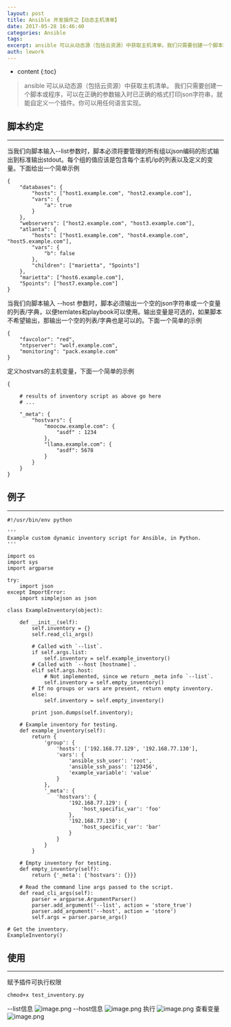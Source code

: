 ```yaml
---
layout: post
title: Ansible 开发插件之【动态主机清单】
date: 2017-05-28 16:46:40
categories: Ansible
tags:
excerpt: ansible 可以从动态源（包括云资源）中获取主机清单。我们只需要创建一个脚本或程序，可以在正确的参数输入时已正确的格式打印json字符串，就...
auth: lework
---
```

* content
{:toc}

>ansible 可以从动态源（包括云资源）中获取主机清单。
我们只需要创建一个脚本或程序，可以在正确的参数输入时已正确的格式打印json字符串，就能自定义一个插件。你可以用任何语言实现。


## 脚本约定
---

当我们向脚本输入--list参数时，脚本必须将要管理的所有组以json编码的形式输出到标准输出stdout。每个组的值应该是包含每个主机/ip的列表以及定义的变量。下面给出一个简单示例
```
{
    "databases": {
        "hosts": ["host1.example.com", "host2.example.com"],
        "vars": {
            "a": true
        }
    },
    "webservers": ["host2.example.com", "host3.example.com"],
    "atlanta": {
        "hosts": ["host1.example.com", "host4.example.com", "host5.example.com"],
        "vars": {
            "b": false
        },
        "children": ["marietta", "5points"]
    },
    "marietta": ["host6.example.com"],
    "5points": ["host7.example.com"]
}
```
当我们向脚本输入 --host <hostname>参数时，脚本必须输出一个空的json字符串或一个变量的列表/字典，以便temlates和playbook可以使用。输出变量是可选的，如果脚本不希望输出，那输出一个空的列表/字典也是可以的。下面一个简单的示例
```
{
    "favcolor": "red",
    "ntpserver": "wolf.example.com",
    "monitoring": "pack.example.com"
}
```

定义hostvars的主机变量，下面一个简单的示例
```
{

    # results of inventory script as above go here
    # ...

    "_meta": {
        "hostvars": {
            "moocow.example.com": {
                "asdf" : 1234
            },
            "llama.example.com": {
                "asdf": 5678
            }
        }
    }
}
```

## 例子
---
```
#!/usr/bin/env python

'''
Example custom dynamic inventory script for Ansible, in Python.
'''

import os
import sys
import argparse

try:
    import json
except ImportError:
    import simplejson as json

class ExampleInventory(object):

    def __init__(self):
        self.inventory = {}
        self.read_cli_args()

        # Called with `--list`.
        if self.args.list:
            self.inventory = self.example_inventory()
        # Called with `--host [hostname]`.
        elif self.args.host:
            # Not implemented, since we return _meta info `--list`.
            self.inventory = self.empty_inventory()
        # If no groups or vars are present, return empty inventory.
        else:
            self.inventory = self.empty_inventory()

        print json.dumps(self.inventory);

    # Example inventory for testing.
    def example_inventory(self):
        return {
            'group': {
                'hosts': ['192.168.77.129', '192.168.77.130'],
                'vars': {
                    'ansible_ssh_user': 'root',
                    'ansible_ssh_pass': '123456',
                    'example_variable': 'value'
                }
            },
            '_meta': {
                'hostvars': {
                    '192.168.77.129': {
                        'host_specific_var': 'foo'
                    },
                    '192.168.77.130': {
                        'host_specific_var': 'bar'
                    }
                }
            }
        }

    # Empty inventory for testing.
    def empty_inventory(self):
        return {'_meta': {'hostvars': {}}}

    # Read the command line args passed to the script.
    def read_cli_args(self):
        parser = argparse.ArgumentParser()
        parser.add_argument('--list', action = 'store_true')
        parser.add_argument('--host', action = 'store')
        self.args = parser.parse_args()

# Get the inventory.
ExampleInventory()
```

## 使用
---

赋予插件可执行权限
```
chmod+x test_inventory.py
```
--list信息
![image.png](http://upload-images.jianshu.io/upload_images/3629406-ac37393f591fe3dd.png?imageMogr2/auto-orient/strip%7CimageView2/2/w/1240)
--host信息
![image.png](http://upload-images.jianshu.io/upload_images/3629406-aea8cef51bdd5542.png?imageMogr2/auto-orient/strip%7CimageView2/2/w/1240)
执行
![image.png](http://upload-images.jianshu.io/upload_images/3629406-02050b63b128bf4a.png?imageMogr2/auto-orient/strip%7CimageView2/2/w/1240)
查看变量
![image.png](http://upload-images.jianshu.io/upload_images/3629406-7003229cbe9eaadc.png?imageMogr2/auto-orient/strip%7CimageView2/2/w/1240)
